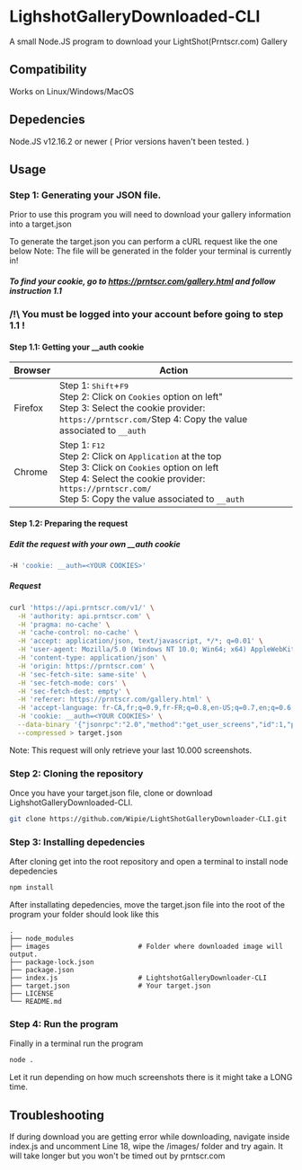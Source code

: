 # LighshotGalleryDownloaded-CLI
A small Node.JS program to download your LightShot(Prntscr.com) Gallery

## Compatibility

Works on Linux/Windows/MacOS

## Depedencies

Node.JS v12.16.2 or newer ( Prior versions haven't been tested. )

## Usage


### Step 1: Generating your JSON file.
Prior to use this program you will need to download your gallery information into a target.json

To generate the target.json you can perform a cURL request like the one below
Note: The file will be generated in the folder your terminal is currently in!

##### To find your cookie, go to https://prntscr.com/gallery.html and follow instruction 1.1
### /!\ You must be logged into your account before going to step 1.1 !

#### Step 1.1: Getting your __auth cookie
| Browser |Action|
|---------|---|
|Firefox|Step 1: <kbd>Shift</kbd>+<kbd>F9</kbd> <br> Step 2: Click on `Cookies` option on left"<br>Step 3: Select the cookie provider: `https://prntscr.com/`<r>Step 4: Copy the value associated to `__auth`|
|Chrome|Step 1: <kbd>F12</kbd><br>Step 2: Click on `Application` at the top<br>Step 3: Click on `Cookies` option on left<br>Step 4: Select the cookie provider: `https://prntscr.com/`<br>Step 5: Copy the value associated to `__auth`|

#### Step 1.2: Preparing the request
##### Edit the request with your own __auth cookie
```bash
-H 'cookie: __auth=<YOUR COOKIES>'
```

##### Request
```bash
curl 'https://api.prntscr.com/v1/' \
  -H 'authority: api.prntscr.com' \
  -H 'pragma: no-cache' \
  -H 'cache-control: no-cache' \
  -H 'accept: application/json, text/javascript, */*; q=0.01' \
  -H 'user-agent: Mozilla/5.0 (Windows NT 10.0; Win64; x64) AppleWebKit/537.36 (KHTML, like Gecko) Chrome/85.0.4183.102 Safari/537.36' \
  -H 'content-type: application/json' \
  -H 'origin: https://prntscr.com' \
  -H 'sec-fetch-site: same-site' \
  -H 'sec-fetch-mode: cors' \
  -H 'sec-fetch-dest: empty' \
  -H 'referer: https://prntscr.com/gallery.html' \
  -H 'accept-language: fr-CA,fr;q=0.9,fr-FR;q=0.8,en-US;q=0.7,en;q=0.6,it;q=0.5,ru;q=0.4' \
  -H 'cookie: __auth=<YOUR COOKIES>' \
  --data-binary '{"jsonrpc":"2.0","method":"get_user_screens","id":1,"params":{"count":10000}}' \
  --compressed > target.json
```
Note: This request will only retrieve your last 10.000 screenshots.

### Step 2: Cloning the repository
Once you have your target.json file, clone or download LighshotGalleryDownloaded-CLI.
```bash
git clone https://github.com/Wipie/LightShotGalleryDownloader-CLI.git
```

### Step 3: Installing depedencies
After cloning get into the root repository and open a terminal to install node depedencies
```bash
npm install
```

After installating depedencies, move the target.json file into the root of the program your folder should look like this

    .
    ├── node_modules                
    ├── images                      # Folder where downloaded image will output.
    ├── package-lock.json    
    ├── package.json        
    ├── index.js                    # LightshotGalleryDownloader-CLI
    ├── target.json                 # Your target.json
    ├── LICENSE
    └── README.md

### Step 4: Run the program
Finally in a terminal run the program
```bash
node .
```
Let it run depending on how much screenshots there is it might take a LONG time.


## Troubleshooting

If during download you are getting error while downloading, navigate inside index.js and uncomment Line 18, wipe the /images/ folder and try again. It will take longer but you won't be timed out by prntscr.com
